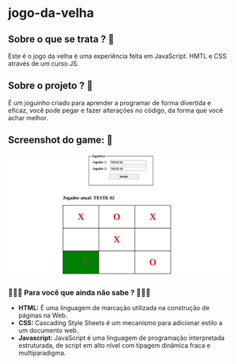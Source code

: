 # jogo-da-velha

## Sobre o que se trata ? 🤔

Este é o jogo da velha é uma experiência feita em JavaScript. HMTL e CSS através de um curso JS.

## Sobre o projeto ? 👾

É um joguinho criado para aprender a programar de forma divertida e eficaz, você pode pegar e fazer 
alterações no código, da forma que você achar melhor. 

## Screenshot do game: 📸

![Jogo da velha](https://github.com/Anderson-Lima10/jogo-da-velha/blob/main/jogo%20da%20velha.jpg)

### 👨🏻‍💻 Para você que ainda não sabe ? 👨🏻‍💻

- **HTML:** É uma linguagem de marcação utilizada na construção de páginas na Web.
- **CSS:** Cascading Style Sheets é um mecanismo para adicionar estilo a um documento web.
- **Javascript:** JavaScript é uma linguagem de programação interpretada estruturada, de script em alto nível com tipagem dinâmica fraca e multiparadigma.
